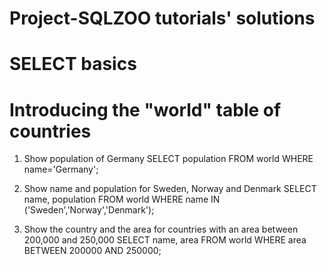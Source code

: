 # Project-SQLZOO tutorials' solutions

# SELECT basics
# Introducing the "world" table of countries
1. Show population of Germany
SELECT population FROM world WHERE name='Germany';

2. Show name and population for Sweden, Norway and Denmark
SELECT name, population FROM world WHERE name IN ('Sweden','Norway','Denmark');

3. Show the country and the area for countries with an area between 200,000 and 250,000
SELECT name, area FROM world WHERE area BETWEEN 200000 AND 250000;
